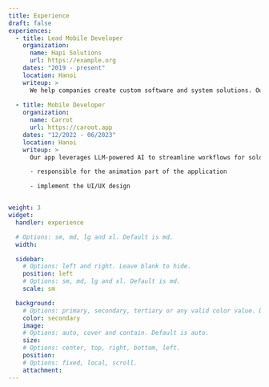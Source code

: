 ```yaml
---
title: Experience
draft: false
experiences:
  - title: Lead Mobile Developer
    organization:
      name: Hapi Solutions
      url: https://example.org
    dates: "2019 - present"
    location: Hanoi
    writeup: >
      We help companies create custom software and system solutions. Our team of expert software consultants specializes in developing bespoke applications that improve productivity, enhance customer experiences, and drive growth. With experience across industries, from banking to hospitality, we've helped clients implement solutions that optimize operations and increase revenue. Let us help you bring your vision to life and transform your business.
  
  - title: Mobile Developer
    organization:
      name: Carrot
      url: https://caroot.app
    dates: "12/2022 - 06/2023"
    location: Hanoi
    writeup: >
      Our app leverages LLM-powered AI to streamline workflows for solo entrepreneurs. With advanced natural language processing, our app simplifies daily tasks like managing finances and scheduling appointments. The app does not require human input for checking the work of AI or performing complex tasks, as it is designed to automate these processes and simplify the user experience.

      - responsible for the animation part of the application

      - implement the UI/UX design


weight: 3
widget:
  handler: experience

  # Options: sm, md, lg and xl. Default is md.
  width:

  sidebar:
    # Options: left and right. Leave blank to hide.
    position: left
    # Options: sm, md, lg and xl. Default is md.
    scale: sm

  background:
    # Options: primary, secondary, tertiary or any valid color value. Default is primary.
    color: secondary
    image:
    # Options: auto, cover and contain. Default is auto.
    size:
    # Options: center, top, right, bottom, left.
    position:
    # Options: fixed, local, scroll.
    attachment:
---
```

